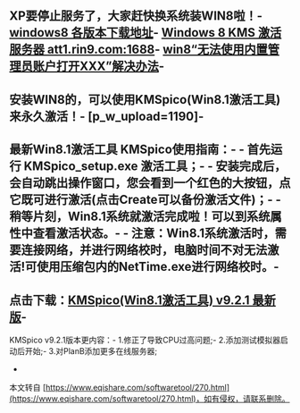 XP要停止服务了，大家赶快换系统装WIN8啦！-
[windows8 各版本下载地址](http://www.eqishare.com/read.php?tid=584)-
[Windows 8 KMS 激活服务器 att1.rin9.com:1688](http://www.eqishare.com/read.php?tid=583)-
[win8“无法使用内置管理员账户打开XXX”解决办法](http://www.eqishare.com/read.php?tid=585)-
-
安装WIN8的，可以使用KMSpico(Win8.1激活工具)来永久激活！-
\[p\_w\_upload=1190\]-
-
最新Win8.1激活工具 KMSpico使用指南：-
\- 首先运行 KMSpico\_setup.exe 激活工具；-
\- 安装完成后，会自动跳出操作窗口，您会看到一个红色的大按钮，点它既可进行激活(点击Create可以备份激活文件)；-
\- 稍等片刻，Win8.1系统就激活完成啦！可以到系统属性中查看激活状态。-
\- 注意：Win8.1系统激活时，需要连接网络，并进行网络校时，电脑时间不对无法激活!可使用压缩包内的NetTime.exe进行网络校时。-
-
点击下载：[KMSpico(Win8.1激活工具) v9.2.1 最新版](http://222.76.215.233:81/soft/KMS_for_Windows8.1.rar,1)-
-
KMSpico v9.2.1版本更内容：-
1.修正了导致CPU过高问题;-
2.添加测试模拟器启动后开始;-
3.对PlanB添加更多在线服务器;

-

本文转自 [https://www.eqishare.com/softwaretool/270.html](https://www.eqishare.com/softwaretool/270.html)，如有侵权，请联系删除。